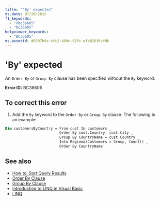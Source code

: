 ```yaml
---
title: "'By' expected"
ms.date: 07/20/2015
f1_keywords: 
  - "vbc36605"
  - "bc36605"
helpviewer_keywords: 
  - "BC36605"
ms.assetid: d0397b6e-bfc2-400c-92fc-efe82036cfdb
---
```

# 'By' expected
An `Order By` or `Group By` clause has been specified without the `By` keyword.  
  
 **Error ID:** BC36605  
  
## To correct this error  
  
1. Add the `By` keyword to the `Order By` or `Group By` clause. The following is an example:  
  
```vb  
Dim customersByCountry = From cust In customers _  
                         Order By cust.Country, cust.City _  
                         Group By CountryName = cust.Country _  
                         Into RegionalCustomers = Group, Count() _  
                         Order By CountryName  
```  
  
## See also

- [How to: Sort Query Results](../../visual-basic/programming-guide/language-features/linq/how-to-sort-query-results-by-using-linq.md)
- [Order By Clause](../../visual-basic/language-reference/queries/order-by-clause.md)
- [Group By Clause](../../visual-basic/language-reference/queries/group-by-clause.md)
- [Introduction to LINQ in Visual Basic](../../visual-basic/programming-guide/language-features/linq/introduction-to-linq.md)
- [LINQ](../../visual-basic/programming-guide/language-features/linq/index.md)
